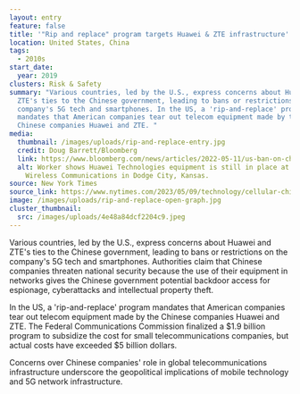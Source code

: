 ```yaml
---
layout: entry
feature: false
title: '"Rip and replace" program targets Huawei & ZTE infrastructure'
location: United States, China
tags:
  - 2010s
start_date:
  year: 2019
clusters: Risk & Safety
summary: "Various countries, led by the U.S., express concerns about Huawei and
  ZTE's ties to the Chinese government, leading to bans or restrictions on the
  company's 5G tech and smartphones. In the US, a 'rip-and-replace' program
  mandates that American companies tear out telecom equipment made by the
  Chinese companies Huawei and ZTE. "
media:
  thumbnail: /images/uploads/rip-and-replace-entry.jpg
  credit: Doug Barrett/Bloomberg
  link: https://www.bloomberg.com/news/articles/2022-05-11/us-ban-on-china-tech-failed-to-stop-use-of-hauwei-zte-hardware
  alt: Worker shows Huawei Technologies equipment is still in place at United
    Wireless Communications in Dodge City, Kansas.
source: New York Times
source_link: https://www.nytimes.com/2023/05/09/technology/cellular-china-us-zte-huawei.html
image: /images/uploads/rip-and-replace-open-graph.jpg
cluster_thumbnail:
  src: /images/uploads/4e48a84dcf2204c9.jpeg
---
```

Various countries, led by the U.S., express concerns about Huawei and ZTE's ties to the Chinese government, leading to bans or restrictions on the company's 5G tech and smartphones. Authorities claim that Chinese companies threaten national security because the use of their equipment in networks gives the Chinese government potential backdoor access for espionage, cyberattacks and intellectual property theft.

In the US, a 'rip-and-replace' program mandates that American companies tear out telecom equipment made by the Chinese companies Huawei and ZTE. The Federal Communications Commission finalized a $1.9 billion program to subsidize the cost for small telecommunications companies, but actual costs have exceeded $5 billion dollars.

Concerns over Chinese companies' role in global telecommunications infrastructure underscore the geopolitical implications of mobile technology and 5G network infrastructure.